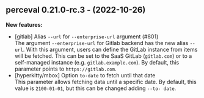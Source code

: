 ## perceval 0.21.0-rc.3 - (2022-10-26)

**New features:**

 * [gitlab] Alias `--url` for `--enterprise-url` argument (#801)\
   The argument `--enterprise-url` for Gitlab backend has the new alias
   `--url`. With this argument, users can define the GitLab instance from
   items will be fetched. This can be set to the SaaS GitLab
   (`gitlab.com`) or to a self-managed instance (e.g.
   `gitlab.example.com`). By default, this parameter points to
   `https://gitlab.com`.
 * [hyperkitty/mbox] Option `to-date` to fetch until that date\
   This parameter allows fetching data until a specific date. By default,
   this value is `2100-01-01`, but this can be changed adding `--to-
   date`.

